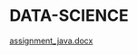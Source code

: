 # DATA-SCIENCE
[assignment_java.docx](https://github.com/user-attachments/files/19002595/assignment_java.docx)
